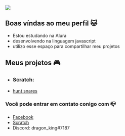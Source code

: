 ![](https://media.tenor.com/5u1GngfZ5D4AAAAM/luffy.gif)
## Boas víndas ao meu perfil 🐱                                                      

 * Estou estudando na Alura                                                                                                                 
 * desenvolvendo na linguagem javascript                                                
 * utilizo esse espaço para compartilhar meu projetos       
 
## Meus projetos 🎮
 
 * ### Scratch:
 * [hunt snares](https://scratch.mit.edu/projects/710884063)
 ### Você pode entrar em contato conigo com 📪

 * [Facebook](https://www.facebook.com/profile.php?id=100072469471537)
 * [Scratch](https://scratch.mit.edu/users/goku5332w/)
 * Discord: dragon_king#7187
 



